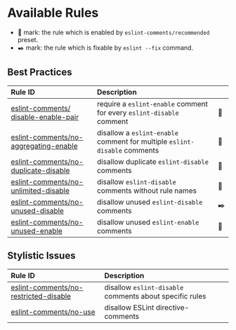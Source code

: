 # Available Rules

- 🌟 mark: the rule which is enabled by `eslint-comments/recommended` preset.
- ✒️ mark: the rule which is fixable by `eslint --fix` command.

## Best Practices

| Rule ID | Description |    |
|:--------|:------------|:---|
| [eslint-comments/<wbr>disable-enable-pair](./disable-enable-pair.html) | require a `eslint-enable` comment for every `eslint-disable` comment | 🌟 |
| [eslint-comments/<wbr>no-aggregating-enable](./no-aggregating-enable.html) | disallow a `eslint-enable` comment for multiple `eslint-disable` comments | 🌟 |
| [eslint-comments/<wbr>no-duplicate-disable](./no-duplicate-disable.html) | disallow duplicate `eslint-disable` comments | 🌟 |
| [eslint-comments/<wbr>no-unlimited-disable](./no-unlimited-disable.html) | disallow `eslint-disable` comments without rule names | 🌟 |
| [eslint-comments/<wbr>no-unused-disable](./no-unused-disable.html) | disallow unused `eslint-disable` comments | ✒️ |
| [eslint-comments/<wbr>no-unused-enable](./no-unused-enable.html) | disallow unused `eslint-enable` comments | 🌟 |

## Stylistic Issues

| Rule ID | Description |    |
|:--------|:------------|:---|
| [eslint-comments/<wbr>no-restricted-disable](./no-restricted-disable.html) | disallow `eslint-disable` comments about specific rules |  |
| [eslint-comments/<wbr>no-use](./no-use.html) | disallow ESLint directive-comments |  |

